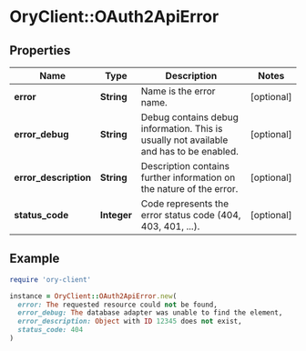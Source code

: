 # OryClient::OAuth2ApiError

## Properties

| Name | Type | Description | Notes |
| ---- | ---- | ----------- | ----- |
| **error** | **String** | Name is the error name. | [optional] |
| **error_debug** | **String** | Debug contains debug information. This is usually not available and has to be enabled. | [optional] |
| **error_description** | **String** | Description contains further information on the nature of the error. | [optional] |
| **status_code** | **Integer** | Code represents the error status code (404, 403, 401, ...). | [optional] |

## Example

```ruby
require 'ory-client'

instance = OryClient::OAuth2ApiError.new(
  error: The requested resource could not be found,
  error_debug: The database adapter was unable to find the element,
  error_description: Object with ID 12345 does not exist,
  status_code: 404
)
```

